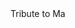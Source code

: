 <!DOCTYPE html>
<html>
<main id="main">
     <header id="title">
     <link rel="stylesheet" href="stylesheet.css">
     </header>
     <figure id="img-div">
     <figcaption id="img-caption">Tribute to Ma</figcaption>
     </figure>
     <a id="Tribute Link" target="_blank"></a>
     <body> 
          <h1></h1>
          <section></section>
          <h2><h2>
          <section></section>
     </body>
</main> 
</html>
